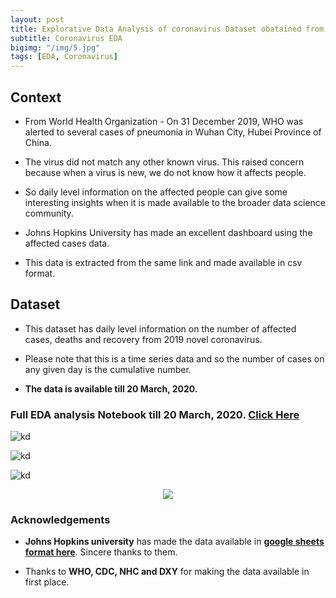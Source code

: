 ```yaml
---
layout: post
title: Explorative Data Analysis of coronavirus Dataset obatained from WHO
subtitle: Coronavirus EDA
bigimg: "/img/5.jpg"
tags: [EDA, Coronavirus]
---
```


## Context


* From World Health Organization - On 31 December 2019, WHO was alerted to several cases of pneumonia in Wuhan City, Hubei Province of China. 
* The virus did not match any other known virus. This raised concern because when a virus is new, we do not know how it affects people.

* So daily level information on the affected people can give some interesting insights when it is made available to the broader data science community.

* Johns Hopkins University has made an excellent dashboard using the affected cases data. 
* This data is extracted from the same link and made available in csv format.

## Dataset

* This dataset has daily level information on the number of affected cases, deaths and recovery from 2019 novel coronavirus. 
* Please note that this is a time series data and so the number of cases on any given day is the cumulative number.

* **The data is available till 20 March, 2020.**



### Full EDA analysis Notebook till 20 March, 2020. [**Click Here**](https://github.com/shadab4150/practice_projects/blob/master/corona_India.ipynb)

![kd](https://i.ibb.co/RN1g5vB/newplot26.png)


![kd](https://i.ibb.co/wNR1q1v/indiadownload.png)


![kd](https://i.ibb.co/N7nG5Gp/indaibar.png)



<center><img src="https://i.ibb.co/T8gMJt7/indaisq.png"></center>


### Acknowledgements

* **Johns Hopkins university** has made the data available in [**google sheets format here**](https://docs.google.com/spreadsheets/d/1yZv9w9zRKwrGTaR-YzmAqMefw4wMlaXocejdxZaTs6w/htmlview?usp=sharing&sle=true#). Sincere thanks to them.

* Thanks to **WHO, CDC, NHC and DXY** for making the data available in first place.

